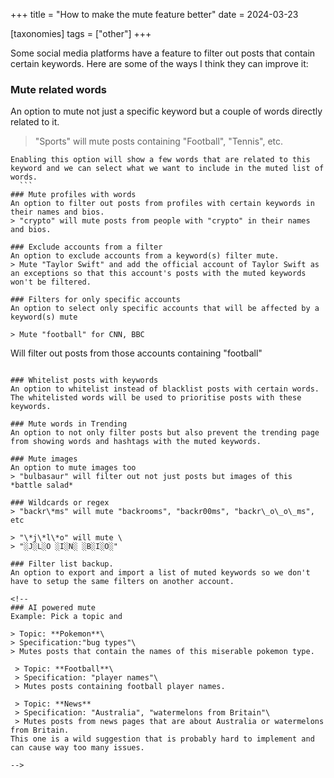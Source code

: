 +++
title = "How to make the mute feature better"
date = 2024-03-23

[taxonomies]
tags = ["other"]
+++

Some social media platforms have a feature to filter out posts that contain certain keywords. Here are some of the ways I think they can improve it:

### Mute related words
An option to mute not just a specific keyword but a couple of words directly related to it.
   
  > "Sports" will mute posts containing "Football", "Tennis", etc.
  ```
  Enabling this option will show a few words that are related to this keyword and we can select what we want to include in the muted list of words.
	```
### Mute profiles with words
An option to filter out posts from profiles with certain keywords in their names and bios. 
> "crypto" will mute posts from people with "crypto" in their names and bios.

### Exclude accounts from a filter
An option to exclude accounts from a keyword(s) filter mute.
 > Mute "Taylor Swift" and add the official account of Taylor Swift as an exceptions so that this account's posts with the muted keywords won't be filtered.

### Filters for only specific accounts
An option to select only specific accounts that will be affected by a keyword(s) mute

> Mute "football" for CNN, BBC
```
Will filter out posts from those accounts containing "football"
```

### Whitelist posts with keywords
An option to whitelist instead of blacklist posts with certain words. The whitelisted words will be used to prioritise posts with these keywords.

### Mute words in Trending
An option to not only filter posts but also prevent the trending page from showing words and hashtags with the muted keywords.  

### Mute images
An option to mute images too
> "bulbasaur" will filter out not just posts but images of this *battle salad*
 
### Wildcards or regex
> "backr\*ms" will mute "backrooms", "backr00ms", "backr\_o\_o\_ms", etc

> "\*j\*l\*o" will mute \
> "░J░L░O ░I░N░ ░B░I░O░"

### Filter list backup.
An option to export and import a list of muted keywords so we don't have to setup the same filters on another account.

<!--
### AI powered mute
Example: Pick a topic and 
  
> Topic: **Pokemon**\
> Specification:"bug types"\
> Mutes posts that contain the names of this miserable pokemon type.
   
 > Topic: **Football**\
 > Specification: "player names"\
 > Mutes posts containing football player names.
          
 > Topic: **News**
 > Specification: "Australia", "watermelons from Britain"\
 > Mutes posts from news pages that are about Australia or watermelons from Britain.
This one is a wild suggestion that is probably hard to implement and can cause way too many issues.       

-->